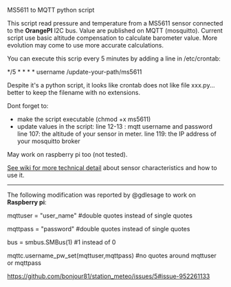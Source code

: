 MS5611 to MQTT python script

This script read pressure and temperature from a MS5611 sensor connected to the **OrangePI** I2C bus. Value are published on MQTT (mosquitto).
Current script use basic altitude compensation to calculate barometer value. More evolution may come to use more accurate calculations.

You can execute this scrip every 5 minutes by adding a line in /etc/crontab:

*/5 * * * * username /update-your-path/ms5611

Despite it's a python script, it looks like crontab does not like file xxx.py...
better to keep the filename with no extensions.


Dont forget to:
* make the script executable (chmod +x ms5611)
* update values in the script:
line 12-13 : mqtt username and password
line 107: the altitude of your sensor in meter.
line 119: the IP address of your mosquitto broker


May work on raspberry pi too (not tested).

[See wiki for more technical detail](https://github.com/bonjour81/station_meteo/wiki/MS5611-Barometer-by-MQTT-on-OrangePi) about sensor characteristics and how to use it.


---

The following modification was reported by @gdlesage to work on **Raspberry pi**:

mqttuser = "user_name" #double quotes instead of single quotes

mqttpass = "password" #double quotes instead of single quotes

bus = smbus.SMBus(1) #1 instead of 0

mqttc.username_pw_set(mqttuser,mqttpass) #no quotes around mqttuser or mqttpass

https://github.com/bonjour81/station_meteo/issues/5#issue-952261133
